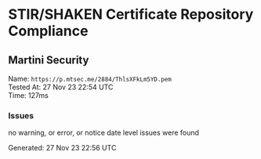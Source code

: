 # STIR/SHAKEN Certificate Repository Compliance

## Martini Security

Name: `https://p.mtsec.me/2884/ThlsXFkLm5YD.pem`\
Tested At: 27 Nov 23 22:54 UTC\
Time: 127ms

### Issues

no warning, or error, or notice date level issues were found

Generated: 27 Nov 23 22:56 UTC